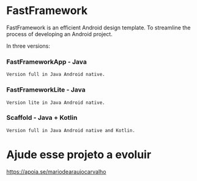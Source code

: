# FastFramework
FastFramework is an efficient Android design template. To streamline the process of developing an Android project.

In three versions:

### FastFrameworkApp - Java
    Version full in Java Android native.
    
### FastFrameworkLite - Java
    Version lite in Java Android native.

### Scaffold - Java + Kotlin
    Version full in Java Android native and Kotlin.
# Ajude esse projeto a evoluir
https://apoia.se/mariodearaujocarvalho
